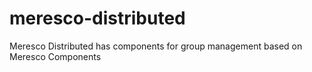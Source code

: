 # meresco-distributed
Meresco Distributed has components for group management based on Meresco Components
